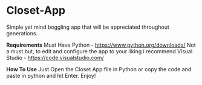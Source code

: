 # Closet-App
Simple yet mind boggling app that will be appreciated throughout generations.

**Requirements**
Must Have Python - https://www.python.org/downloads/
Not a must but, to edit and configure the app to your liking i recommend Visual Studio - https://code.visualstudio.com/

**How To Use**
Just Open the Closet App file in Python or copy the code and paste in python and hit Enter. Enjoy!

